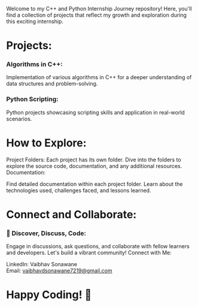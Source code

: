 Welcome to my C++ and Python Internship Journey repository! Here, you'll find a collection of projects that reflect my growth and exploration during this exciting internship.

<h1>Projects:</h1>
<h3>Algorithms in C++:</h3>
Implementation of various algorithms in C++ for a deeper understanding of data structures and problem-solving.

<h3>Python Scripting:</h3>
Python projects showcasing scripting skills and application in real-world scenarios.

<h1>How to Explore:</h1>

Project Folders:
Each project has its own folder. Dive into the folders to explore the source code, documentation, and any additional resources.
Documentation:

Find detailed documentation within each project folder. Learn about the technologies used, challenges faced, and lessons learned.

<h1>Connect and Collaborate:</h1>
<h3>🚀 Discover, Discuss, Code:</h3>
Engage in discussions, ask questions, and collaborate with fellow learners and developers. Let's build a vibrant community!
Connect with Me:

LinkedIn: Vaibhav Sonawane<br>
Email: vaibhavdsonawane7219@gmail.com

<h1>Happy Coding! 🌟</h1>
